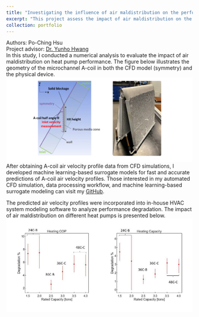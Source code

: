 ```yaml
---
title: "Investigating the influence of air maldistribution on the performance of heat pumps"
excerpt: "This project assess the impact of air maldistribution on the heat exchanger performance"
collection: portfolio
---
```

Authors: Po-Ching Hsu<br/>
Project advisor: [Dr. Yunho Hwang](https://enme.umd.edu/clark/faculty/549/Yunho-Hwang)<br/>
In this study, I conducted a numerical analysis to evaluate the impact of air maldistribution on heat pump performance. The figure below illustrates the geometry of the microchannel A-coil in both the CFD model (symmetry) and the physical device.<br/>
<img src='/images/Acoil CAD.jpeg'> <br/>
After obtaining A-coil air velocity profile data from CFD simulations, I developed machine learning-based surrogate models for fast and accurate predictions of A-coil air velocity profiles. Those interested in my automated CFD simulation, data processing workflow, and machine learning-based surrogate modeling can visit my [GitHub](https://github.com/PochingHsu/Acoil).<br/>

The predicted air velocity profiles were incorporated into in-house HVAC system modeling software to analyze performance degradation. The impact of air maldistribution on different heat pumps is presented below.<br/>
<img src='/images/Acoil Results.jpeg'>
